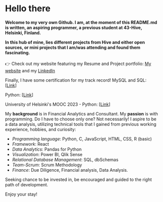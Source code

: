 

<h1>Hello there</h1>

<h4>Welcome to my very own Github. I am, at the moment of this README.md is written, an aspiring programmer, a previous student at 43-Hive, Helsinki, Finland. 
<p></p>
In this hub of mine, lies different projects from Hive and either open sources, or mini projects that I am/was attending and found them fascinating. </h4>

👉 Check out my website featuring my Resume and Project portfolio: [My website](https://anhminh87.wixsite.com/minh-byte) and my [LinkedIn](https://www.linkedin.com/in/anhminh294/)

Finally, I have some certification for my track record!
MySQL and SQL: [[Link](https://github.com/Minhtran2904/Minhtran2904/assets/97359403/04351c7c-539d-4102-8e8e-21d61a8a232b)]

Python: [[Link](https://github.com/Minhtran2904/Minhtran2904/assets/97359403/c4468fb7-77db-45e4-aad7-3891c26e4d1d)]

University of Helsinki's MOOC 2023 - Python: [[Link](https://github.com/Minhtran2904/Minhtran2904/assets/97359403/de88de71-dba5-45e4-8edf-2290c773f27f)]

My **background** is in Financial Analytics and Consultant. My **passion** is with programming. 
Do I have to choose only one? Not necessarily! I aspire to be a data analysis, utilizing technical tools that I gained from previous working experience, hobbies, and curiosity:
- _Programming language_: Python, C, JavaScript, HTML, CSS, R (basic)
- _Framework_: React
- _Data Analytics_: Pandas for Python
- _Visualization_: Power BI, Qlik Sense
- _Relational Database Management_: SQL, dbSchemas
- _Team-Scrum_: Scrum Methodology
- _Finance_: Due Diligence, Financial analysis, Data Analysis.

Seeking chance to be invested in, be encouraged and guided to the right path of development.

Enjoy your stay!


<!---
Minhtran2904/Minhtran2904 is a ✨ special ✨ repository because its `README.md` (this file) appears on your GitHub profile.
You can click the Preview link to take a look at your changes.

- 👋 Hi, I’m @Minhtran2904
- 👀 I’m interested in ...
- 🌱 I’m currently learning ...
- 💞️ I’m looking to collaborate on ...
- 📫 How to reach me ...

--->
